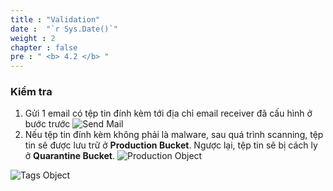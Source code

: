 ```yaml
---
title : "Validation"
date :  "`r Sys.Date()`" 
weight : 2
chapter : false
pre : " <b> 4.2 </b> "
---
```


### Kiểm tra

1. Gửi 1 email có tệp tin đính kèm tới địa chỉ email receiver đã cấu hình ở bước trước
![Send Mail](/images/4.email-receiving-solution/009-send-mail-test.png)
2. Nếu tệp tin đính kèm không phải là malware, sau quá trình scanning, tệp tin sẽ được lưu trữ ở **Production Bucket**. Ngược lại, tệp tin sẽ bị cách ly ở **Quarantine Bucket**.
![Production Object](/images/4.email-receiving-solution/010-production.png)

![Tags Object](/images/4.email-receiving-solution/011-tags.png)




